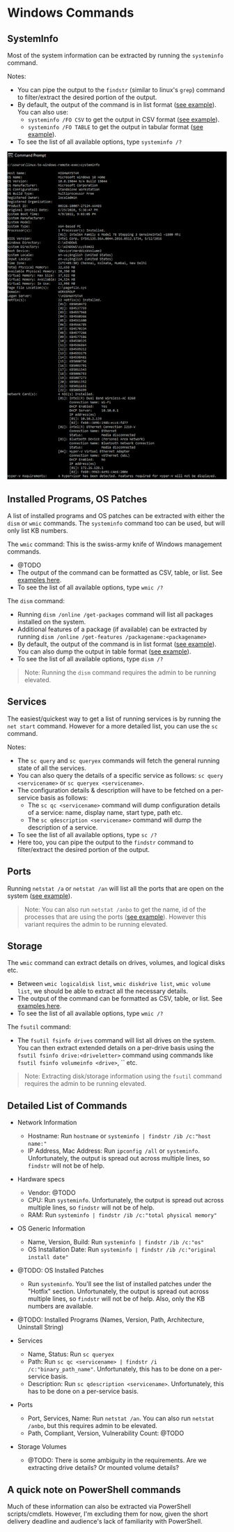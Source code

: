 # Windows Commands

## SystemInfo

Most of the system information can be extracted by running the `systeminfo` command.

Notes:

- You can pipe the output to the `findstr` (similar to linux's `grep`) command to filter/extract the desired portion of the output.
- By default, the output of the command is in list format ([see example](./command-outputs/systeminfo-output-list.txt)). You can also use:
  - `systeminfo /FO CSV` to get the output in CSV format ([see example](./command-outputs/systeminfo-output-csv.csv)).
  - `systeminfo /FO TABLE` to get the output in tabular format ([see example](./command-outputs/systeminfo-output-table.txt)).
- To see the list of all available options, type `systeminfo /?`

![systeminfo command](./command-outputs/systeminfo-output.png)

## Installed Programs, OS Patches

A list of installed programs and OS patches can be extracted with either the `dism` or `wmic` commands. The `systeminfo` command too can be used, but will only list KB numbers.

The `wmic` command: This is the swiss-army knife of Windows management commands.

- @TODO
- The output of the command can be formatted as CSV, table, or list. See [examples here](https://www.pearsonitcertification.com/articles/article.aspx?p=1700427&seqNum=4).
- To see the list of all available options, type `wmic /?`

The `dism` command:

- Running `dism /online /get-packages` command will list all packages installed on the system.
- Additional features of a package (if available) can be extracted by running `dism /online /get-features /packagename:<packagename>`
- By default, the output of the command is in list format ([see example](./command-outputs/dism-output-list.txt)). You can also dump the output in table format ([see example](./command-outputs/dism-output-table.txt)).
- To see the list of all available options, type `dism /?`

> Note: Running the `dism` command requires the admin to be running elevated.

## Services

The easiest/quickest way to get a list of running services is by running the `net start` command. However for a more detailed list, you can use the `sc` command.

Notes:

- The `sc query` and `sc queryex` commands will fetch the general running state of all the services.
- You can also query the details of a specific service as follows: `sc query <servicename>` or `sc queryex <servicename>`.
- The configuration details & description will have to be fetched on a per-service basis as follows:
  - The `sc qc <servicename>` command will dump configuration details of a service: name, display name, start type, path etc.
  - The `sc qdescription <servicename>` command will dump the description of a service.
- To see the list of all available options, type `sc /?`
- Here too, you can pipe the output to the `findstr` command to filter/extract the desired portion of the output.

## Ports

Running `netstat /a` or `netstat /an` will list all the ports that are open on the system ([see example](./command-outputs/netstat-an-output.txt)).

> Note: You can also run `netstat /anbo` to get the name, id of the processes that are using the ports ([see example](./command-outputs/netstat-anbo-output.txt)). However this variant requires the admin to be running elevated.

## Storage

The `wmic` command can extract details on drives, volumes, and logical disks etc.

- Between `wmic logicaldisk list`, `wmic diskdrive list`, `wmic volume list`, we should be able to extract all the necessary details.
- The output of the command can be formatted as CSV, table, or list. See [examples here](https://www.pearsonitcertification.com/articles/article.aspx?p=1700427&seqNum=4).
- To see the list of all available options, type `wmic /?`

The `fsutil` command:

- The `fsutil fsinfo drives` command will list all drives on the system. You can then extract extended details on a per-drive basis using the `fsutil fsinfo drive:<driveletter>` command using commands like `fsutil fsinfo volumeinfo <drive>`, `` etc.

> Note: Extracting disk/storage information using the `fsutil` command requires the admin to be running elevated.

## Detailed List of Commands

- Network Information
  - Hostname: Run `hostname` or `systeminfo | findstr /ib /c:"host name:"`
  - IP Address, Mac Address: Run `ipconfig /all` or `systeminfo`. Unfortunately, the output is spread out across multiple lines, so `findstr` will not be of help.

- Hardware specs
  - Vendor: @TODO
  - CPU: Run `systeminfo`. Unfortunately, the output is spread out across multiple lines, so `findstr` will not be of help.
  - RAM: Run `systeminfo | findstr /ib /c:"total physical memory"`

- OS Generic Information
  - Name, Version, Build: Run `systeminfo | findstr /ib /c:"os"`
  - OS Installation Date: Run `systeminfo | findstr /ib /c:"original install date"`

- @TODO: OS Installed Patches
  - Run `systeminfo`. You'll see the list of installed patches under the "Hotfix" section. Unfortunately, the output is spread out across multiple lines, so `findstr` will not be of help. Also, only the KB numbers are available.

- @TODO: Installed Programs (Names, Version, Path, Architecture, Uninstall String)

- Services
  - Name, Status: Run `sc queryex`
  - Path: Run `sc qc <servicename> | findstr /i /c:"binary_path_name"`. Unfortunately, this has to be done on a per-service basis.
  - Description: Run `sc qdescription <servicename>`. Unfortunately, this has to be done on a per-service basis.

- Ports
  - Port, Services, Name: Run `netstat /an`. You can also run `netstat /anbo`, but this requires admin to be elevated.
  - Path, Compliant, Version, Vulnerability Count: @TODO

- Storage Volumes

  - @TODO: There is some ambiguity in the requirements. Are we extracting drive details? Or mounted volume details?

## A quick note on PowerShell commands

Much of these information can also be extracted via PowerShell scripts/cmdlets. However, I'm excluding them for now, given the short delivery deadline and audience's lack of familiarity with PowerShell.
